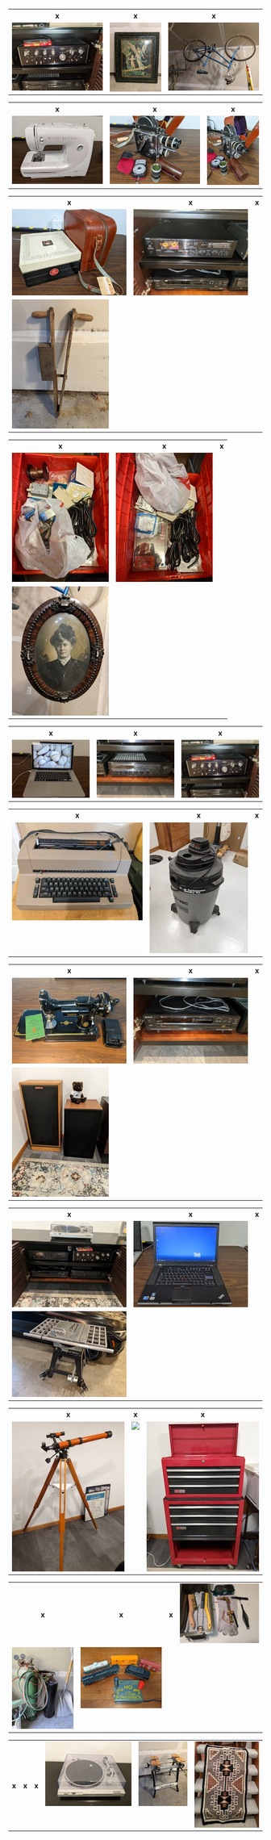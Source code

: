 <table>
<tr>
<th>x</td>
<th>x</td>
<th>x</td>
</tr>

<tr>
<td valign="top">
<a href="./GoodPics/Amp.jpg">
<img src="./GoodPics/ThumbNails/Amp.jpg">
</a>
</td>

<td valign="top">
<a href="./GoodPics/Angel-Guide.jpg">
<img src="./GoodPics/ThumbNails/Angel-Guide.jpg">
</a>
</td>

<td valign="top">
<a href="./GoodPics/BIke.jpg">
<img src="./GoodPics/ThumbNails/BIke.jpg">
</a>
</td>
</table>

<table>
<tr>
<th>x</td>
<th>x</td>
<th>x</td>
</tr>

<tr>
<td valign="top">
<a href="./GoodPics/Bernina.jpg">
<img src="./GoodPics/ThumbNails/Bernina.jpg">
</a>
</td>

<td valign="top">
<a href="./GoodPics/Bolex-1.jpg">
<img src="./GoodPics/ThumbNails/Bolex-1.jpg">
</a>
</td>

<td valign="top">
<a href="./GoodPics/Bolex-2.jpg">
<img src="./GoodPics/ThumbNails/Bolex-2.jpg">
</a>
</td>

</table>

<table>
<tr>
<th>x</td>
<th>x</td>
<th>x</td>
</tr>

<td valign="top">
<a href="./GoodPics/Bolex-3.jpg">
<img src="./GoodPics/ThumbNails/Bolex-3.jpg">
</a>
</td>

<td valign="top">
<a href="./GoodPics/Cassette.jpg">
<img src="./GoodPics/ThumbNails/Cassette.jpg">
</a>
</td>

<tr>
<td valign="top">
<a href="./GoodPics/Corn-Planter.jpg">
<img src="./GoodPics/ThumbNails/Corn-Planter.jpg">
</a>
</td>

</table>

<table>
<tr>
<th>x</td>
<th>x</td>
<th>x</td>
</tr>

<td valign="top">
<a href="./GoodPics/Electrical- Supplies-1.jpg">
<img src="./GoodPics/ThumbNails/Electrical- Supplies-1.jpg">
</a>
</td>

<td valign="top">
<a href="./GoodPics/Electrical-Supplies-2.jpg">
<img src="./GoodPics/ThumbNails/Electrical-Supplies-2.jpg">
</a>
</td>

<tr>
<td valign="top">
<a href="./GoodPics/Euphamia.jpg">
<img src="./GoodPics/ThumbNails/Euphamia.jpg">
</a>
</td>

</table>

<table>

<tr>
<th>x</td>
<th>x</td>
<th>x</td>
</tr>

<tr>
<td valign="top">
<a href="./GoodPics/Mac-Pro.jpg">
<img src="./GoodPics/ThumbNails/Mac-Pro.jpg">
</a>
</td>

<td valign="top">
<a href="./GoodPics/Receiver.jpg">
<img src="./GoodPics/ThumbNails/Receiver.jpg">
</a>
</td>

<td valign="top">
<a href="./GoodPics/Sansui.jpg">
<img src="./GoodPics/ThumbNails/Sansui.jpg">
</a>
</td>
</tr>

</table>

<table>
<tr>
<th>x</td>
<th>x</td>
<th>x</td>
</tr>

<tr>
<td valign="top">
<a href="./GoodPics/Selectric.jpg">
<img src="./GoodPics/ThumbNails/Selectric.jpg">
</a>
</td>

<td valign="top">
<a href="./GoodPics/Shop-Vac.jpg">
<img src="./GoodPics/ThumbNails/Shop-Vac.jpg">
</a>
</td>
</table>

<table>
<tr>
<th>x</td>
<th>x</td>
<th>x</td>
</tr>

<tr>
<td valign="top">
<a href="./GoodPics/Singer.jpg">
<img src="./GoodPics/ThumbNails/Singer.jpg">
</a>
</td>

<td valign="top">
<a href="./GoodPics/Sony-CD.jpg">
<img src="./GoodPics/ThumbNails/Sony-CD.jpg">
</a>
</td>

<tr>
<td valign="top">
<a href="./GoodPics/Speakers.jpg">
<img src="./GoodPics/ThumbNails/Speakers.jpg">
</a>
</td>
</tr>
</table>

<table>
<tr>
<th>x</td>
<th>x</td>
<th>x</td>
</tr>

<tr>
<td valign="top">
<a href="./GoodPics/Stero.jpg">
<img src="./GoodPics/ThumbNails/Stero.jpg">
</a>
</td>

<td valign="top">
<a href="./GoodPics/T510.jpg">
<img src="./GoodPics/ThumbNails/T510.jpg">
</a>
</td>

<tr>
<td valign="top">
<a href="./GoodPics/Table-Saw.jpg">
<img src="./GoodPics/ThumbNails/Table-Saw.jpg">
</a>
</td>
</tr>
</table>

<table>
<tr>
<th>x</td>
<th>x</td>
<th>x</td>
</tr>

<tr>
<td valign="top">
<a href="./GoodPics/Telescope-1.jpg">
<img src="./GoodPics/ThumbNails/Telescope-1.jpg">
</a>
</td>

<td valign="top">
<a href="./GoodPics/Telescope-2.jpg">
<img src="./GoodPics/ThumbNails/Telescope-2.jpg">
</a>
</td>

<td valign="top">
<a href="./GoodPics/Tool-Cabinet-1.jpg">
<img src="./GoodPics/ThumbNails/Tool-Cabinet-1.jpg">
</a>
</td>
</tr>
</table>

<table>
<tr>
<th>x</td>
<th>x</td>
<th>x</td>

<td valign="top">
<a href="./GoodPics/Torch-2.jpg">
<img src="./GoodPics/ThumbNails/Torch-2.jpg">
</a>
</td>

<tr>
<td valign="top">
<a href="./GoodPics/Torch.jpg">
<img src="./GoodPics/ThumbNails/Torch.jpg">
</a>
</td>

<td valign="top">
<a href="./GoodPics/Train.jpg">
<img src="./GoodPics/ThumbNails/Train.jpg">
</a>
</td>
</tr>
</table>

<table>
<tr>
<th>x</td>
<th>x</td>
<th>x</td>

<td valign="top">
<a href="./GoodPics/Turntable.jpg">
<img src="./GoodPics/ThumbNails/Turntable.jpg">
</a>
</td>

<td valign="top">
<a href="./GoodPics/Workmate.jpg">
<img src="./GoodPics/ThumbNails/Workmate.jpg">
</a>
</td>

<td valign="top">
<a href="./GoodPics/rug.jpg">
<img src="./GoodPics/ThumbNails/rug.jpg">
</a>
</td>
</tr>

</table>

